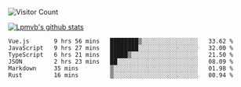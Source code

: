 ![Visitor Count](https://profile-counter.glitch.me/Lpmvb/count.svg)

[![Lpmvb's github stats](https://github-readme-stats.vercel.app/api?username=lpmvb&show_icons=true&title_color=fff&icon_color=79ff97&text_color=9f9f9f&bg_color=151515)](https://github.com/anuraghazra/github-readme-stats)

<!--
Here are some ideas to get you started:

- 🔭 I’m currently working on ...
- 🌱 I’m currently learning ...
- 👯 I’m looking to collaborate on ...
- 🤔 I’m looking for help with ...
- 💬 Ask me about ...
- 📫 How to reach me: ...
- 😄 Pronouns: ...
- ⚡ Fun fact: ...
-->

<!--START_SECTION:waka-->

```text
Vue.js       9 hrs 56 mins   ████████▒░░░░░░░░░░░░░░░░   33.62 %
JavaScript   9 hrs 27 mins   ████████░░░░░░░░░░░░░░░░░   32.00 %
TypeScript   6 hrs 21 mins   █████▒░░░░░░░░░░░░░░░░░░░   21.50 %
JSON         2 hrs 23 mins   ██░░░░░░░░░░░░░░░░░░░░░░░   08.09 %
Markdown     35 mins         ▒░░░░░░░░░░░░░░░░░░░░░░░░   01.98 %
Rust         16 mins         ▒░░░░░░░░░░░░░░░░░░░░░░░░   00.94 %
```

<!--END_SECTION:waka-->
